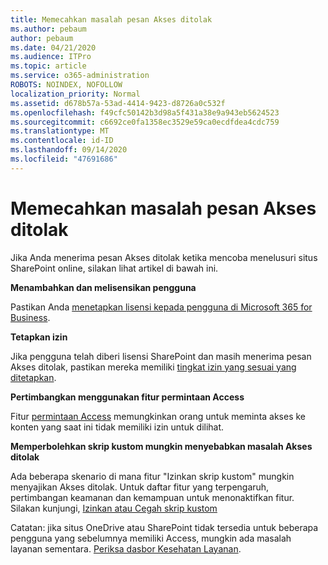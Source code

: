 ```yaml
---
title: Memecahkan masalah pesan Akses ditolak
ms.author: pebaum
author: pebaum
ms.date: 04/21/2020
ms.audience: ITPro
ms.topic: article
ms.service: o365-administration
ROBOTS: NOINDEX, NOFOLLOW
localization_priority: Normal
ms.assetid: d678b57a-53ad-4414-9423-d8726a0c532f
ms.openlocfilehash: f49cfc50142b3d98a5f431a38e9a943eb5624523
ms.sourcegitcommit: c6692ce0fa1358ec3529e59ca0ecdfdea4cdc759
ms.translationtype: MT
ms.contentlocale: id-ID
ms.lasthandoff: 09/14/2020
ms.locfileid: "47691686"
---
```

# <a name="troubleshoot-access-denied-messages"></a>Memecahkan masalah pesan Akses ditolak

Jika Anda menerima pesan Akses ditolak ketika mencoba menelusuri situs SharePoint online, silakan lihat artikel di bawah ini.

**Menambahkan dan melisensikan pengguna**

Pastikan Anda [menetapkan lisensi kepada pengguna di Microsoft 365 for Business](https://docs.microsoft.com/microsoft-365/admin/add-users/add-users).

**Tetapkan izin**

Jika pengguna telah diberi lisensi SharePoint dan masih menerima pesan Akses ditolak, pastikan mereka memiliki [tingkat izin yang sesuai yang ditetapkan](https://docs.microsoft.com/sharepoint/understanding-permission-levels).

**Pertimbangkan menggunakan fitur permintaan Access**

Fitur [permintaan Access](https://support.office.com/article/Set-up-and-manage-access-requests-94B26E0B-2822-49D4-929A-8455698654B3) memungkinkan orang untuk meminta akses ke konten yang saat ini tidak memiliki izin untuk dilihat. 

**Memperbolehkan skrip kustom mungkin menyebabkan masalah Akses ditolak**

Ada beberapa skenario di mana fitur "Izinkan skrip kustom" mungkin menyajikan Akses ditolak. Untuk daftar fitur yang terpengaruh, pertimbangan keamanan dan kemampuan untuk menonaktifkan fitur. Silakan kunjungi, [Izinkan atau Cegah skrip kustom](https://docs.microsoft.com/sharepoint/allow-or-prevent-custom-script)

Catatan: jika situs OneDrive atau SharePoint tidak tersedia untuk beberapa pengguna yang sebelumnya memiliki Access, mungkin ada masalah layanan sementara. [Periksa dasbor Kesehatan Layanan](https://portal.office.com/adminportal/home#/servicehealth).


  

